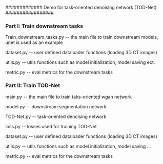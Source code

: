 ############# Demo for task-oriented denoising network (TOD-Net) #################



### Part I: Train downstream tasks
Train_downstream_tasks.py -- the main file to train downstream models, unet is used as an example

dataset.py -- user defined dataloader functions (loading 3D CT images)

utils.py -- utils functions such as model initialization, model saving ect.

metric.py -- eval metrics for the downstream tasks



### Part II: Train TOD-Net
main.py --  the main file to train taks-oriented wgan network

model.py --  downstream segmentation network

TOD-Net.py -- task-oriented denoising network

loss.py -- losses used for training TOD-Net

dataset.py -- user defined dataloader functions (loading 3D CT images)

utils.py -- utils functions such as model initialization, model saving ...

metric.py -- eval metrics for the downstream tasks
